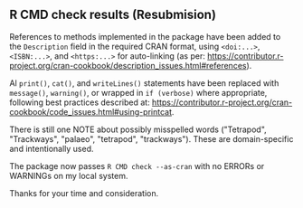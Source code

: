 ## R CMD check results (Resubmision)
References to methods implemented in the package have been added to the `Description` field in the required CRAN format, using `<doi:...>`, `<ISBN:...>`, and `<https:...>` for auto-linking (as per: https://contributor.r-project.org/cran-cookbook/description_issues.html#references).

Al `print()`, `cat()`, and `writeLines()` statements have been replaced with `message()`, `warning()`, or wrapped in `if (verbose)` where appropriate, following best practices described at: https://contributor.r-project.org/cran-cookbook/code_issues.html#using-printcat.

There is still one NOTE about possibly misspelled words ("Tetrapod", "Trackways", "palaeo", "tetrapod", "trackways"). These are domain-specific and intentionally used.

The package now passes `R CMD check --as-cran` with no ERRORs or WARNINGs on my local system.

Thanks for your time and consideration.
